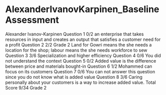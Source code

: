 # AlexanderIvanovKarpinen_BaselineAssessment
Alexander Ivanov-Karpinen
Question 1 0/2
an enterprise that takes resources in input and creates an output that satisfies a customer need for a profit
Question 2 2/2 Grade 2
Land for Gowri means the she needs a location for the shop; labour means the she needs workforce to sew
Question 3 3/6
Specialization and higher efficiency
Question 4 0/6
You did not understand the context
Question 5 0/2
Added value is the difference between price and materials bought-in
Question 6 1/2
Mohammed can focus on its customers
Question 7 0/6
You can not answer this question since you do not know what is added value
Question 8 3/6
Caring personally about your customers is a way to increase added value.
Total Score 9/34 Grade 2


